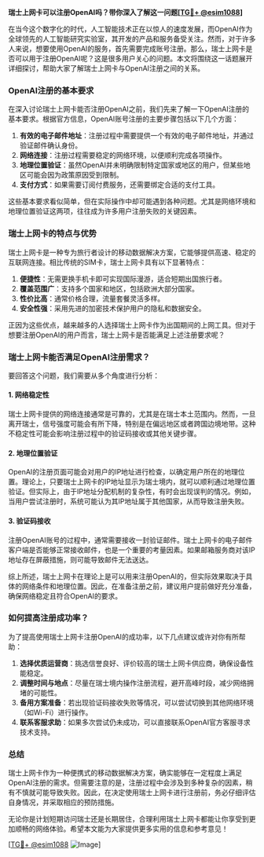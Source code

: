 **瑞士上网卡可以注册OpenAI吗？带你深入了解这一问题[[TG💪+ @esim1088](https://t.me/s/esim1088)]**

在当今这个数字化的时代，人工智能技术正在以惊人的速度发展，而OpenAI作为全球领先的人工智能研究实验室，其开发的产品和服务备受关注。然而，对于许多人来说，想要使用OpenAI的服务，首先需要完成账号注册。那么，瑞士上网卡是否可以用于注册OpenAI呢？这是很多用户关心的问题。本文将围绕这一话题展开详细探讨，帮助大家了解瑞士上网卡与OpenAI注册之间的关系。

### OpenAI注册的基本要求

在深入讨论瑞士上网卡能否注册OpenAI之前，我们先来了解一下OpenAI注册的基本要求。根据官方信息，OpenAI账号注册的主要步骤包括以下几个方面：

1. **有效的电子邮件地址**：注册过程中需要提供一个有效的电子邮件地址，并通过验证邮件确认身份。
2. **网络连接**：注册过程需要稳定的网络环境，以便顺利完成各项操作。
3. **地理位置验证**：虽然OpenAI并未明确限制特定国家或地区的用户，但某些地区可能会因为政策原因受到限制。
4. **支付方式**：如果需要订阅付费服务，还需要绑定合适的支付工具。

这些基本要求看似简单，但在实际操作中却可能遇到各种问题。尤其是网络环境和地理位置验证这两项，往往成为许多用户注册失败的关键因素。

### 瑞士上网卡的特点与优势

瑞士上网卡是一种专为旅行者设计的移动数据解决方案，它能够提供高速、稳定的互联网连接。相比传统的SIM卡，瑞士上网卡具有以下显著特点：

1. **便捷性**：无需更换手机卡即可实现国际漫游，适合短期出国旅行者。
2. **覆盖范围广**：支持多个国家和地区，包括欧洲大部分国家。
3. **性价比高**：通常价格合理，流量套餐灵活多样。
4. **安全性强**：采用先进的加密技术保护用户的隐私和数据安全。

正因为这些优点，越来越多的人选择瑞士上网卡作为出国期间的上网工具。但对于想要注册OpenAI的用户而言，瑞士上网卡是否能满足上述注册要求呢？

### 瑞士上网卡能否满足OpenAI注册需求？

要回答这个问题，我们需要从多个角度进行分析：

#### 1. 网络稳定性
瑞士上网卡提供的网络连接通常是可靠的，尤其是在瑞士本土范围内。然而，一旦离开瑞士，信号强度可能会有所下降，特别是在偏远地区或者跨国边境地带。这种不稳定性可能会影响注册过程中的验证码接收或其他关键步骤。

#### 2. 地理位置验证
OpenAI的注册页面可能会对用户的IP地址进行检查，以确定用户所在的地理位置。理论上，只要瑞士上网卡的IP地址显示为瑞士境内，就可以顺利通过地理位置验证。但实际上，由于IP地址分配机制的复杂性，有时会出现误判的情况。例如，当用户尝试注册时，系统可能认为其IP地址属于其他国家，从而导致注册失败。

#### 3. 验证码接收
注册OpenAI账号的过程中，通常需要接收一封验证邮件。瑞士上网卡的电子邮件客户端是否能够正常接收邮件，也是一个重要的考量因素。如果邮箱服务商对该IP地址存在屏蔽措施，则可能导致邮件无法送达。

综上所述，瑞士上网卡在理论上是可以用来注册OpenAI的，但实际效果取决于具体的网络条件和地理位置。因此，在准备注册之前，建议用户提前做好充分准备，确保网络稳定且符合OpenAI的要求。

### 如何提高注册成功率？

为了提高使用瑞士上网卡注册OpenAI的成功率，以下几点建议或许对你有所帮助：

1. **选择优质运营商**：挑选信誉良好、评价较高的瑞士上网卡供应商，确保设备性能稳定。
2. **调整时间与地点**：尽量在瑞士境内操作注册流程，避开高峰时段，减少网络拥堵的可能性。
3. **备用方案准备**：若出现验证码接收失败等情况，可以尝试切换到其他网络环境（如Wi-Fi）进行操作。
4. **联系客服求助**：如果多次尝试仍未成功，可以直接联系OpenAI官方客服寻求技术支持。

### 总结

瑞士上网卡作为一种便携式的移动数据解决方案，确实能够在一定程度上满足OpenAI注册的需求。但需要注意的是，注册过程中会涉及到多种复杂的因素，稍有不慎就可能导致失败。因此，在决定使用瑞士上网卡进行注册前，务必仔细评估自身情况，并采取相应的预防措施。

无论你是计划短期访问瑞士还是长期居住，合理利用瑞士上网卡都能让你享受到更加顺畅的网络体验。希望本文能为大家提供更多实用的信息和参考意见！

[[TG💪+ @esim1088](https://t.me/s/esim1088) ![Image](https://i.postimg.cc/4NQfJmqS/Snipaste-2025-05-13-00-14-12.png)]